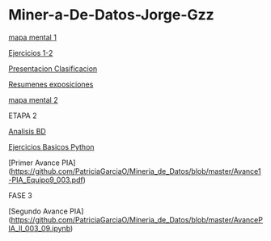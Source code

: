 # Miner-a-De-Datos-Jorge-Gzz

[mapa mental 1](https://github.com/JorgeAdrian224/Miner-a-De-Datos-Jorge-Gzz/blob/main/Mapa%20mental%201.pdf)

[Ejercicios 1-2](https://github.com/PatriciaGarciaO/Mineria_de_Datos/blob/master/Ejercicios1_2_003.ipynb)

[Presentacion Clasificacion](https://github.com/PatriciaGarciaO/Mineria_de_Datos/blob/master/Presentacion_Clasificacion_Equipo2.pdf)

[Resumenes exposiciones](https://github.com/JorgeAdrian224/Miner-a-De-Datos-Jorge-Gzz/blob/main/Resumenes_1821695.pdf)

[mapa mental 2](https://github.com/JorgeAdrian224/Miner-a-De-Datos-Jorge-Gzz/blob/main/MapaMental_2_1821695.pdf)

ETAPA 2

[Analisis BD](https://github.com/JorgeAdrian224/Miner-a-De-Datos-Jorge-Gzz/blob/main/AnalisisBD_1821695.pdf)

[Ejercicios Basicos Python](https://github.com/JorgeAdrian224/Miner-a-De-Datos-Jorge-Gzz/blob/main/PythonBasico_1821695.ipynb)

[Primer Avance PIA] (https://github.com/PatriciaGarciaO/Mineria_de_Datos/blob/master/Avance1-PIA_Equipo9_003.pdf)

FASE 3


[Segundo Avance PIA] (https://github.com/PatriciaGarciaO/Mineria_de_Datos/blob/master/AvancePIA_ll_003_09.ipynb)
